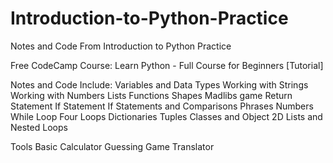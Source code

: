 # Introduction-to-Python-Practice
Notes and Code From Introduction to Python Practice 


Free CodeCamp Course: Learn Python - Full Course for Beginners [Tutorial]

Notes and Code Include: 
 Variables and Data Types
 Working with Strings
 Working with Numbers
 Lists
 Functions
 Shapes
 Madlibs game
 Return Statement
 If Statement 
 If Statements and Comparisons 
 Phrases
 Numbers
 While Loop
 Four Loops
 Dictionaries
 Tuples 
 Classes and Object 
 2D Lists and Nested Loops
 
 
Tools
 Basic Calculator
 Guessing Game 
 Translator
 

 


 


